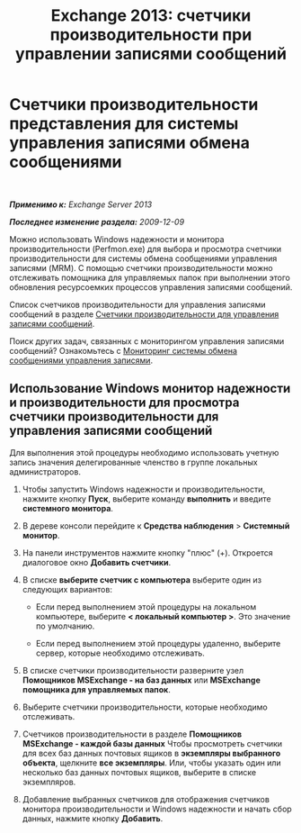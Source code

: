 ﻿---
title: 'Exchange 2013: счетчики производительности при управлении записями сообщений'
TOCTitle: Счетчики производительности представления для системы управления записями обмена сообщениями
ms:assetid: ec374d31-2797-4f8b-8c96-3839d01a662c
ms:mtpsurl: https://technet.microsoft.com/ru-ru/library/Bb397227(v=EXCHG.150)
ms:contentKeyID: 51408092
ms.date: 05/22/2018
mtps_version: v=EXCHG.150
ms.translationtype: MT
---

# Счетчики производительности представления для системы управления записями обмена сообщениями

 

_**Применимо к:** Exchange Server 2013_

_**Последнее изменение раздела:** 2009-12-09_

Можно использовать Windows надежности и монитора производительности (Perfmon.exe) для выбора и просмотра счетчики производительности для системы обмена сообщениями управления записями (MRM). С помощью счетчики производительности можно отслеживать помощника для управляемых папок при выполнении этого обновления ресурсоемких процессов управления записями сообщений.

Список счетчиков производительности для управления записями сообщений в разделе [Счетчики производительности для управления записями сообщений](performance-counters-for-https://docs.microsoft.com/ru-ru/exchange/security-and-compliance/messaging-records-management/messaging-records-management).

Поиск других задач, связанных с мониторингом управления записями сообщений? Ознакомьтесь с [Мониторинг системы обмена сообщениями управления записями](monitoring-https://docs.microsoft.com/ru-ru/exchange/security-and-compliance/messaging-records-management/messaging-records-management).

## Использование Windows монитор надежности и производительности для просмотра счетчики производительности для управления записями сообщений

Для выполнения этой процедуры необходимо использовать учетную запись значения делегированные членство в группе локальных администраторов.

1.  Чтобы запустить Windows надежности и производительности, нажмите кнопку **Пуск**, выберите команду **выполнить** и введите **системного монитора**.

2.  В дереве консоли перейдите к **Средства наблюдения** \> **Системный монитор**.

3.  На панели инструментов нажмите кнопку "плюс" (+). Откроется диалоговое окно **Добавить счетчики**.

4.  В списке **выберите счетчик с компьютера** выберите один из следующих вариантов:
    
      - Если перед выполнением этой процедуры на локальном компьютере, выберите **\< локальный компьютер \>**. Это значение по умолчанию.
    
      - Если перед выполнением этой процедуры удаленно, выберите сервер, которые необходимо отслеживать.

5.  В списке счетчики производительности разверните узел **Помощников MSExchange - на баз данных** или **MSExchange помощника для управляемых папок**.

6.  Выберите счетчики производительности, которые необходимо отслеживать.

7.  Счетчиков производительности в разделе **Помощников MSExchange - каждой базы данных** Чтобы просмотреть счетчики для всех баз данных почтовых ящиков в **экземпляры выбранного объекта**, щелкните **все экземпляры**. Или, чтобы указать один или несколько баз данных почтовых ящиков, выберите в списке экземпляров.

8.  Добавление выбранных счетчиков для отображения счетчиков монитора производительности и Windows надежности и начать сбор данных, нажмите кнопку **Добавить**.

